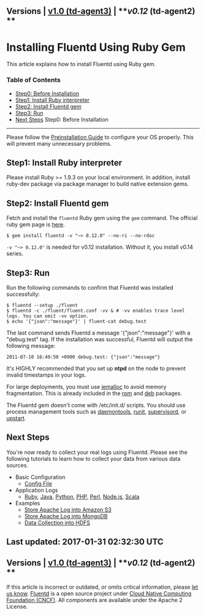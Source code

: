 
Versions \| [v1.0 (td-agent3)](/v1.0/articles/install-by-gem) \|
***v0.12* (td-agent2) **
------------------------------------------------------------------------

Installing Fluentd Using Ruby Gem
=================================

This article explains how to install Fluentd using Ruby gem.


### Table of Contents

-   [Step0: Before Installation](#step0:-before-installation)
-   [Step1: Install Ruby interpreter](#step1:-install-ruby-interpreter)
-   [Step2: Install Fluentd gem](#step2:-install-fluentd-gem)
-   [Step3: Run](#step3:-run)
-   [Next Steps](#next-steps)
Step0: Before Installation
--------------------------

Please follow the [Preinstallation Guide](before-install) to configure
your OS properly. This will prevent many unnecessary problems.

Step1: Install Ruby interpreter
-------------------------------

Please install Ruby \>= 1.9.3 on your local environment. In addition,
install ruby-dev package via package manager to build native extension
gems.

Step2: Install Fluentd gem
--------------------------

Fetch and install the `fluentd` Ruby gem using the `gem` command. The
official ruby gem page is [here](https://rubygems.org/gems/fluentd).

``` {.CodeRay}
$ gem install fluentd -v "~> 0.12.0" --no-ri --no-rdoc
```

`-v "~> 0.12.0"` is needed for v0.12 installation. Without it, you
install v0.14 series.

Step3: Run
----------

Run the following commands to confirm that Fluentd was installed
successfully:

``` {.CodeRay}
$ fluentd --setup ./fluent
$ fluentd -c ./fluent/fluent.conf -vv & # -vv enables trace level logs. You can omit -vv option.
$ echo '{"json":"message"}' | fluent-cat debug.test
```

The last command sends Fluentd a message '{"json":"message"}' with a
"debug.test" tag. If the installation was successful, Fluentd will
output the following message:

``` {.CodeRay}
2011-07-10 16:49:50 +0900 debug.test: {"json":"message"}
```
It\'s HIGHLY recommended that you set up **ntpd** on the node to prevent
invalid timestamps in your logs.

For large deployments, you must use
[jemalloc](http://www.canonware.com/jemalloc/) to avoid memory
fragmentation. This is already included in the [rpm](install-by-rpm) and
[deb](install-by-deb) packages.

The Fluentd gem doesn\'t come with /etc/init.d/ scripts. You should use
process management tools such as
[daemontools](http://cr.yp.to/daemontools.html),
[runit](http://smarden.org/runit/),
[supervisord](http://supervisord.org/), or
[upstart](http://upstart.ubuntu.com/).

Next Steps
----------

You're now ready to collect your real logs using Fluentd. Please see the
following tutorials to learn how to collect your data from various data
sources.

-   Basic Configuration
    -   [Config File](config-file)
-   Application Logs
    -   [Ruby](ruby), [Java](java), [Python](python), [PHP](php),
        [Perl](perl), [Node.js](nodejs), [Scala](scala)
-   Examples
    -   [Store Apache Log into Amazon S3](apache-to-s3)
    -   [Store Apache Log into MongoDB](apache-to-mongodb)
    -   [Data Collection into HDFS](http-to-hdfs)


Last updated: 2017-01-31 02:32:30 UTC
------------------------------------------------------------------------
Versions \| [v1.0 (td-agent3)](/v1.0/articles/install-by-gem) \|
***v0.12* (td-agent2) **
------------------------------------------------------------------------

If this article is incorrect or outdated, or omits critical information,
please [let us
know](https://github.com/fluent/fluentd-docs/issues?state=open).
[Fluentd](http://www.fluentd.org/) is a open source project under [Cloud
Native Computing Foundation (CNCF)](https://cncf.io/). All components
are available under the Apache 2 License.
